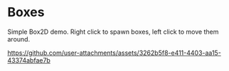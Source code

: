 # Boxes

Simple Box2D demo. Right click to spawn boxes, left click to move them around.

https://github.com/user-attachments/assets/3262b5f8-e411-4403-aa15-43374abfae7b
